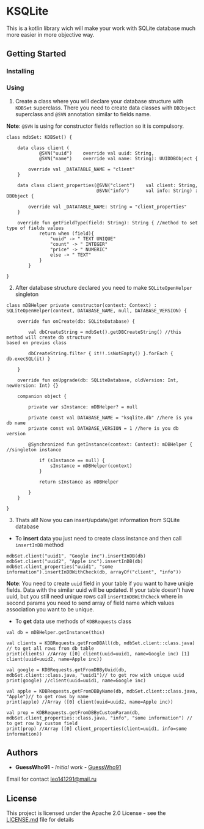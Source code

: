 # KSQLite

This is a kotlin library wich will make your work with SQLite database much more easier in more objective way.

## Getting Started

### Installing

### Using
 
1) Create a class where you will declare your database structure with `KDBSet` superclass.
There you need to create data classes with `DBObject` superclass and `@SVN` annotation similar to fields name.

<b>Note</b>: `@SVN` is using for constructor fields reflection so it is compulsory.

```
class mdbSet: KDBSet() {

    data class client (
            @SVN("uuid")    override val uuid: String,
            @SVN("name")    override val name: String): UUIDDBObject {

        override val _DATATABLE_NAME = "client"
    }

    data class client_properties(@SVN("client")    val client: String,
                                 @SVN("info")      val info: String) : DBObject {

        override val _DATATABLE_NAME: String = "client_properties"
    }
    
    override fun getFieldType(field: String): String { //method to set type of fields values
            return when (field){
                "uuid" -> " TEXT UNIQUE"
                "count" -> " INTEGER"
                "price" -> " NUMERIC"
                else -> " TEXT"
            }
        }

}
```
2) After database structure declared you need to make `SQLiteOpenHelper` singleton

```
class mDBHelper private constructor(context: Context) : SQLiteOpenHelper(context, DATABASE_NAME, null, DATABASE_VERSION) {

    override fun onCreate(db: SQLiteDatabase) {

        val dbCreateString = mdbSet().getDBCreateString() //this method will create db structure 
based on previos class

        dbCreateString.filter { it!!.isNotEmpty() }.forEach { db.execSQL(it) }

    }

    override fun onUpgrade(db: SQLiteDatabase, oldVersion: Int, newVersion: Int) {}

    companion object {

        private var sInstance: mDBHelper? = null

        private const val DATABASE_NAME = "ksqlite.db" //here is you db name
        private const val DATABASE_VERSION = 1 //here is you db version

        @Synchronized fun getInstance(context: Context): mDBHelper { //singleton instance

            if (sInstance == null) {
                sInstance = mDBHelper(context)
            }

            return sInstance as mDBHelper

        }
    }

}
```

3) Thats all! Now you can insert/update/get information from SQLite database

- To <b>insert</b> data you just need to create class instance and then call `insertInDB` method

```
mdbSet.client("uuid1", "Google inc").insertInDB(db)
mdbSet.client("uuid2", "Apple inc").insertInDB(db)
mdbSet.client_properties("uuid1", "some information").insertInDBWithCheck(db, arrayOf("client", "info"))
```

<b>Note</b>: You need to create `uuid` field in your table if you want to have uniqie fields. Data with the similar uuid will be updated. If your table doesn't have uuid, but you still need unique rows call `insertInDBWithCheck` where in second params you need to send array of field name which values association you want to be unique.

- To <b>get</b> data use methods of `KDBRequests` class

```
val db = mDBHelper.getInstance(this)

val clients = KDBRequests.getFromDBAll(db, mdbSet.client::class.java) // to get all rows from db table
print(clients) //Array ([0] client(uuid=uuid1, name=Google inc) [1] client(uuid=uuid2, name=Apple inc))

val google = KDBRequests.getFromDBByUuid(db, mdbSet.client::class.java, "uuid1")// to get row with unique uuid
print(google) //client(uuid=uuid1, name=Google inc)

val apple = KDBRequests.getFromDBByName(db, mdbSet.client::class.java, "Apple")// to get rows by name
print(apple) //Array ([0] client(uuid=uuid2, name=Apple inc))

val prop = KDBRequests.getFromDBByCustomParam(db, mdbSet.client_properties::class.java, "info", "some information") // to get row by custom field
print(prop) //Array ([0] client_properties(client=uuid1, info=some information))

```

## Authors

* **GuessWho91** - *Initial work* - [GuessWho91](https://github.com/GuessWho91)

Email for contact leo141291@mail.ru

## License

This project is licensed under the Apache 2.0 License - see the [LICENSE.md](LICENSE.md) file for details